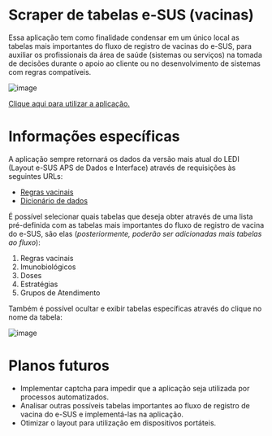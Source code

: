 # Scraper de tabelas e-SUS (vacinas)

Essa aplicação tem como finalidade condensar em um único local as tabelas mais importantes do fluxo de registro de vacinas do e-SUS, para auxiliar os profissionais da área de saúde (sistemas ou serviços) na tomada de decisões durante o apoio ao cliente ou no desenvolvimento de sistemas com regras compatíveis.

![image](https://user-images.githubusercontent.com/16089829/201761784-e346fa44-1de2-4d73-9009-e441603da9a6.png)

[Clique aqui para utilizar a aplicação.](https://rodrigocucick.github.io/esus-vacina-scraper/)

# Informações específicas

A aplicação sempre retornará os dados da versão mais atual do LEDI (Layout e-SUS APS de Dados e Interface) através de requisições às seguintes URLs:
- [Regras vacinais](https://integracao.esusab.ufsc.br/ledi/documentacao/regras/validar_regras_vacinacao.html)
- [Dicionário de dados](https://integracao.esusab.ufsc.br/ledi/documentacao/referencias/dicionario.html)

É possível selecionar quais tabelas que deseja obter através de uma lista pré-definida com as tabelas mais importantes do fluxo de registro de vacina do e-SUS, são elas (_posteriormente, poderão ser adicionadas mais tabelas ao fluxo_):
1. Regras vacinais
2. Imunobiológicos
3. Doses
4. Estratégias
5. Grupos de Atendimento

Também é possível ocultar e exibir tabelas específicas através do clique no nome da tabela:

![image](https://user-images.githubusercontent.com/16089829/201761911-9585472c-1b5d-4f6f-bcc7-feeb42217ef1.png)

# Planos futuros
- Implementar captcha para impedir que a aplicação seja utilizada por processos automatizados.
- Analisar outras possíveis tabelas importantes ao fluxo de registro de vacina do e-SUS e implementá-las na aplicação.
- Otimizar o layout para utilização em dispositivos portáteis.
